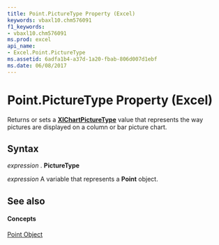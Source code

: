 ```yaml
---
title: Point.PictureType Property (Excel)
keywords: vbaxl10.chm576091
f1_keywords:
- vbaxl10.chm576091
ms.prod: excel
api_name:
- Excel.Point.PictureType
ms.assetid: 6adfa1b4-a37d-1a20-fbab-806d007d1ebf
ms.date: 06/08/2017
---
```



# Point.PictureType Property (Excel)

Returns or sets a  **[XlChartPictureType](xlchartpicturetype-enumeration-excel.md)** value that represents the way pictures are displayed on a column or bar picture chart.


## Syntax

 _expression_ . **PictureType**

 _expression_ A variable that represents a **Point** object.


## See also


#### Concepts


[Point Object](point-object-excel.md)

